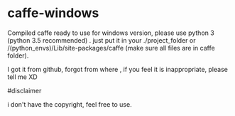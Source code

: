 # caffe-windows

Compiled caffe ready to use for windows version, please use python 3 (python 3.5 recommended) . just put it in your ./project_folder or /(python_envs)/Lib/site-packages/caffe (make sure all files are in caffe folder).

I got it from github, forgot from where , if you feel it is inappropriate, please tell me XD

#disclaimer

i don't have the copyright, feel free to use.
